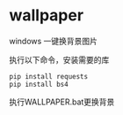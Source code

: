 # wallpaper
windows 一键换背景图片


执行以下命令，安装需要的库

    pip install requests
    pip install bs4

执行WALLPAPER.bat更换背景

